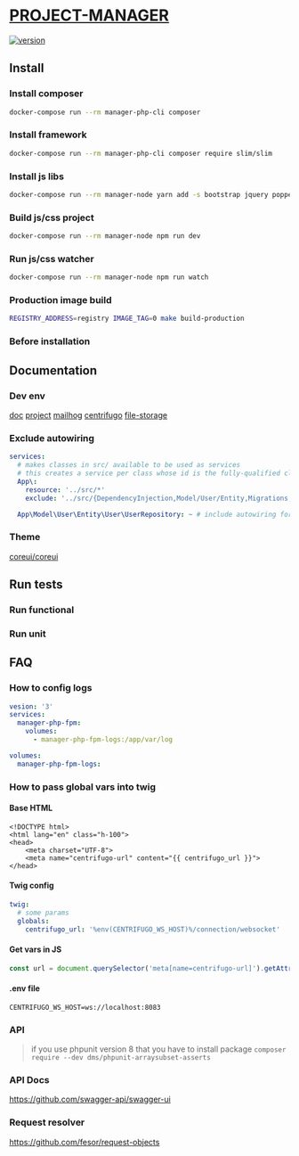 # [PROJECT-MANAGER](https://localhost)

[![version][version-badge]][CHANGELOG]

## Install

### Install composer
```bash
docker-compose run --rm manager-php-cli composer
```

### Install framework
```bash
docker-compose run --rm manager-php-cli composer require slim/slim
```

### Install js libs
```bash
docker-compose run --rm manager-node yarn add -s bootstrap jquery popper.js
```
### Build js/css project
```bash
docker-compose run --rm manager-node npm run dev
```
### Run js/css watcher
```bash
docker-compose run --rm manager-node npm run watch
```
### Production image build
```bash
REGISTRY_ADDRESS=registry IMAGE_TAG=0 make build-production
```

### Before installation

## Documentation
### Dev env
[doc](http://localhost:8080/docs/#/)
[project](http://localhost:8080/login)
[mailhog](http://localhost:8082/#)
[centrifugo](http://localhost:8083/#/actions)
[file-storage](http://localhost:8081/)

### Exclude autowiring

```yaml
services:
  # makes classes in src/ available to be used as services
  # this creates a service per class whose id is the fully-qualified class name
  App\:
    resource: '../src/*'
    exclude: '../src/{DependencyInjection,Model/User/Entity,Migrations,Tests,Kernel.php}' # exclude Model/User/Entity

  App\Model\User\Entity\User\UserRepository: ~ # include autowiring for Repository
```

### Theme
[coreui/coreui](https://github.com/coreui/coreui-free-bootstrap-admin-template#installation)

## Run tests

### Run functional

### Run unit

## FAQ

### How to config logs
```yaml
vesion: '3'
services:
  manager-php-fpm:
    volumes:
      - manager-php-fpm-logs:/app/var/log

volumes:
  manager-php-fpm-logs:
```

### How to pass global vars into twig

#### Base HTML
```twig
<!DOCTYPE html>
<html lang="en" class="h-100">
<head>
    <meta charset="UTF-8">
    <meta name="centrifugo-url" content="{{ centrifugo_url }}">
</head>
```
#### Twig config
```yaml
twig:
  # some params
  globals:
    centrifugo_url: '%env(CENTRIFUGO_WS_HOST)%/connection/websocket'
```

#### Get vars in JS
```javascript
const url = document.querySelector('meta[name=centrifugo-url]').getAttribute('content');
```
#### .env file
```
CENTRIFUGO_WS_HOST=ws://localhost:8083
```

### API

> if you use phpunit version 8 that you have to install package `composer require --dev dms/phpunit-arraysubset-asserts`

### API Docs

https://github.com/swagger-api/swagger-ui

### Request resolver

https://github.com/fesor/request-objects

[CHANGELOG]: ./CHANGELOG.md
[version-badge]: https://img.shields.io/badge/version-0.11.0-blue.svg